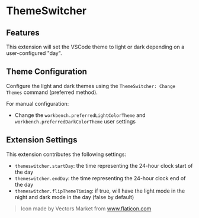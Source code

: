 # ThemeSwitcher

## Features

This extension will set the VSCode theme to light or dark depending on a user-configured "day".

## Theme Configuration

Configure the light and dark themes using the `ThemeSwitcher: Change Themes` command (preferred method).

For manual configuration:
* Change the `workbench.preferredLightColorTheme` and `workbench.preferredDarkColorTheme` user settings 

## Extension Settings

This extension contributes the following settings:

* `themeswitcher.startDay`: the time representing the 24-hour clock start of the day 
* `themeswitcher.endDay`: the time representing the 24-hour clock end of the day 
* `themeswitcher.flipThemeTiming`: if true, will have the light mode in the night and dark mode in the day (false by default)

>Icon made by Vectors Market from www.flaticon.com
